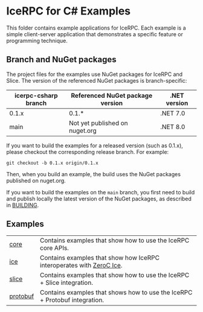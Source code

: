 # IceRPC for C# Examples

This folder contains example applications for IceRPC. Each example is a simple client-server application that
demonstrates a specific feature or programming technique.

## Branch and NuGet packages

The project files for the examples use NuGet packages for IceRPC and Slice. The version of the referenced NuGet packages
is branch-specific:

| icerpc-csharp branch | Referenced NuGet package version | .NET version |
|----------------------|----------------------------------|--------------|
| 0.1.x                | 0.1.*                            | .NET 7.0     |
| main                 | Not yet published on nuget.org   | .NET 8.0     |

If you want to build the examples for a released version (such as 0.1.x), please checkout the corresponding release
branch. For example:

```shell
git checkout -b 0.1.x origin/0.1.x
```

Then, when you build an example, the build uses the NuGet packages published on nuget.org.

If you want to build the examples on the `main` branch, you first need to build and publish locally the latest version
of the NuGet packages, as described in [BUILDING].

## Examples

|                         |                                                                            |
|-------------------------|----------------------------------------------------------------------------|
| [core](./core/)         | Contains examples that show how to use the IceRPC core APIs.              |
| [ice](./ice/)           | Contains examples that show how IceRPC interoperates with [ZeroC Ice].    |
| [slice](./slice/)       | Contains examples that show how to use the IceRPC + Slice integration.    |
| [protobuf](./protobuf/) | Contains examples that shows how to use the IceRPC + Protobuf integration. |

[BUILDING]: ../BUILDING.md
[ZeroC Ice]: https://github.com/zeroc-ice/ice
